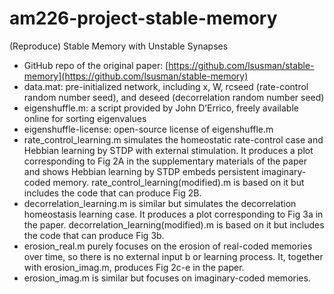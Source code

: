 # am226-project-stable-memory
(Reproduce) Stable Memory with Unstable Synapses

* GitHub repo of the original paper: [https://github.com/lsusman/stable-memory](https://github.com/lsusman/stable-memory)
* data.mat: pre-initialized network, including x, W, rcseed (rate-control random number seed), and deseed (decorrelation random number seed)
* eigenshuffle.m: a script provided by John D’Errico, freely available online for sorting
eigenvalues
* eigenshuffle-license: open-source license of eigenshuffle.m
* rate_control_learning.m simulates
the homeostatic rate-control case and Hebbian learning by STDP with external stimulation. It
produces a plot corresponding to Fig 2A in the supplementary materials of the paper and shows
Hebbian learning by STDP embeds persistent imaginary-coded memory. rate_control_learning(modified).m 
is based on it but includes the code that can produce Fig 2B.
* decorrelation_learning.m is
similar but simulates the decorrelation homeostasis learning case. It produces a plot corresponding to Fig 3a
in the paper. decorrelation_learning(modified).m is based on it but includes the code that can produce Fig 3b. 
* erosion_real.m purely focuses on the erosion of real-coded memories over time, so
there is no external input b or learning process. It, together with erosion_imag.m, produces Fig 2c-e in the paper.
* erosion_imag.m is similar but focuses on imaginary-coded memories.
